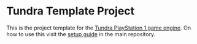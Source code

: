 # Tundra Template Project

This is the project template for the [Tundra PlayStation 1 game engine](https://github.com/maltebp/tundra). On how to use this visit the [setup guide](https://github.com/maltebp/tundra?tab=readme-ov-file#game-setup) in the main repository.
